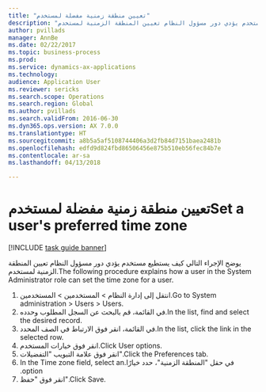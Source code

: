 ```yaml
--- 
title: "تعيين منطقة زمنية مفضلة لمستخدم"
description: "يوضح الإجراء التالي كيف يستطيع مستخدم يؤدي دور مسؤول النظام تعيين المنطقة الزمنية لمستخدم."
author: pvillads
manager: AnnBe
ms.date: 02/22/2017
ms.topic: business-process
ms.prod: 
ms.service: dynamics-ax-applications
ms.technology: 
audience: Application User
ms.reviewer: sericks
ms.search.scope: Operations
ms.search.region: Global
ms.author: pvillads
ms.search.validFrom: 2016-06-30
ms.dyn365.ops.version: AX 7.0.0
ms.translationtype: HT
ms.sourcegitcommit: a8b5a5af5108744406a3d2fb84d7151baea2481b
ms.openlocfilehash: edfd9d824fbd86506456e875b510eb56fec84b7e
ms.contentlocale: ar-sa
ms.lasthandoff: 04/13/2018

---
```

# <a name="set-a-users-preferred-time-zone"></a><span data-ttu-id="648b1-103">تعيين منطقة زمنية مفضلة لمستخدم</span><span class="sxs-lookup"><span data-stu-id="648b1-103">Set a user's preferred time zone</span></span>

[!INCLUDE [task guide banner](../../includes/task-guide-banner.md)]

<span data-ttu-id="648b1-104">يوضح الإجراء التالي كيف يستطيع مستخدم يؤدي دور مسؤول النظام تعيين المنطقة الزمنية لمستخدم.</span><span class="sxs-lookup"><span data-stu-id="648b1-104">The following procedure explains how a user in the System Administrator role can set the time zone for a user.</span></span>

1. <span data-ttu-id="648b1-105">انتقل إلى إدارة النظام > المستخدمين > المستخدمين.</span><span class="sxs-lookup"><span data-stu-id="648b1-105">Go to System administration > Users > Users.</span></span>
2. <span data-ttu-id="648b1-106">في القائمة، قم بالبحث عن السجل المطلوب وحدده.</span><span class="sxs-lookup"><span data-stu-id="648b1-106">In the list, find and select the desired record.</span></span>
3. <span data-ttu-id="648b1-107">في القائمة، انقر فوق الارتباط في الصف المحدد.</span><span class="sxs-lookup"><span data-stu-id="648b1-107">In the list, click the link in the selected row.</span></span>
4. <span data-ttu-id="648b1-108">انقر فوق خيارات المستخدم.</span><span class="sxs-lookup"><span data-stu-id="648b1-108">Click User options.</span></span>
5. <span data-ttu-id="648b1-109">انقر فوق علامة التبويب "التفضيلات".</span><span class="sxs-lookup"><span data-stu-id="648b1-109">Click the Preferences tab.</span></span>
6. <span data-ttu-id="648b1-110">في حقل "‏‫المنطقة الزمنية"، حدد خيارًا.</span><span class="sxs-lookup"><span data-stu-id="648b1-110">In the Time zone field, select an option.</span></span>
7. <span data-ttu-id="648b1-111">انقر فوق "حفظ".</span><span class="sxs-lookup"><span data-stu-id="648b1-111">Click Save.</span></span>


